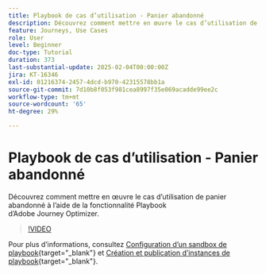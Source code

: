 ```yaml
---
title: Playbook de cas d’utilisation - Panier abandonné
description: Découvrez comment mettre en œuvre le cas d’utilisation de panier abandonné à l’aide de la fonctionnalité Playbook de Adobe Journey Optimizer (AJO).
feature: Journeys, Use Cases
role: User
level: Beginner
doc-type: Tutorial
duration: 373
last-substantial-update: 2025-02-04T00:00:00Z
jira: KT-16346
exl-id: 01216374-2457-4dcd-b970-42315578bb1a
source-git-commit: 7d10b8f053f981cea8997f35e069acadde99ee2c
workflow-type: tm+mt
source-wordcount: '65'
ht-degree: 29%

---
```


# Playbook de cas d’utilisation - Panier abandonné

Découvrez comment mettre en œuvre le cas d’utilisation de panier abandonné à l’aide de la fonctionnalité Playbook d’Adobe Journey Optimizer.

>[!VIDEO](https://video.tv.adobe.com/v/3443964/?learn=on&enablevpops)

Pour plus d’informations, consultez [Configuration d’un sandbox de playbook](https://experienceleague.adobe.com/en/docs/platform-learn/tutorials/use-case-playbooks/configure-a-playbook-sandbox){target="_blank"} et [Création et publication d’instances de playbook](https://experienceleague.adobe.com/fr/docs/platform-learn/tutorials/use-case-playbooks/create-and-publish-a-playbook-instance){target="_blank"}.

